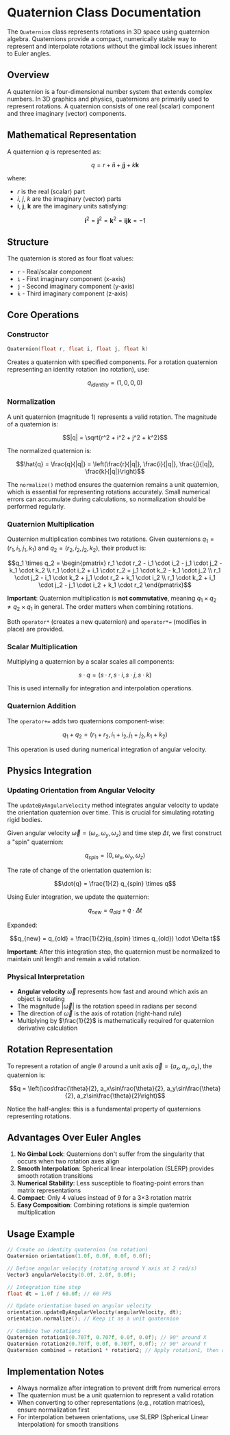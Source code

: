 # Quaternion Class Documentation

The `Quaternion` class represents rotations in 3D space using quaternion algebra. Quaternions provide a compact, numerically stable way to represent and interpolate rotations without the gimbal lock issues inherent to Euler angles.

## Overview

A quaternion is a four-dimensional number system that extends complex numbers. In 3D graphics and physics, quaternions are primarily used to represent rotations. A quaternion consists of one real (scalar) component and three imaginary (vector) components.

## Mathematical Representation

A quaternion $q$ is represented as:

$$q = r + i\mathbf{i} + j\mathbf{j} + k\mathbf{k}$$

where:
- $r$ is the real (scalar) part
- $i$, $j$, $k$ are the imaginary (vector) parts
- $\mathbf{i}$, $\mathbf{j}$, $\mathbf{k}$ are the imaginary units satisfying:

$$\mathbf{i}^2 = \mathbf{j}^2 = \mathbf{k}^2 = \mathbf{ijk} = -1$$

## Structure

The quaternion is stored as four float values:
- `r` - Real/scalar component
- `i` - First imaginary component (x-axis)
- `j` - Second imaginary component (y-axis)
- `k` - Third imaginary component (z-axis)

## Core Operations

### Constructor

```cpp
Quaternion(float r, float i, float j, float k)
```

Creates a quaternion with specified components. For a rotation quaternion representing an identity rotation (no rotation), use:

$$q_{identity} = (1, 0, 0, 0)$$

### Normalization

A unit quaternion (magnitude 1) represents a valid rotation. The magnitude of a quaternion is:

$$|q| = \sqrt{r^2 + i^2 + j^2 + k^2}$$

The normalized quaternion is:

$$\hat{q} = \frac{q}{|q|} = \left(\frac{r}{|q|}, \frac{i}{|q|}, \frac{j}{|q|}, \frac{k}{|q|}\right)$$

The `normalize()` method ensures the quaternion remains a unit quaternion, which is essential for representing rotations accurately. Small numerical errors can accumulate during calculations, so normalization should be performed regularly.

### Quaternion Multiplication

Quaternion multiplication combines two rotations. Given quaternions $q_1 = (r_1, i_1, j_1, k_1)$ and $q_2 = (r_2, i_2, j_2, k_2)$, their product is:

$$q_1 \times q_2 = \begin{pmatrix}
r_1 \cdot r_2 - i_1 \cdot i_2 - j_1 \cdot j_2 - k_1 \cdot k_2 \\
r_1 \cdot i_2 + i_1 \cdot r_2 + j_1 \cdot k_2 - k_1 \cdot j_2 \\
r_1 \cdot j_2 - i_1 \cdot k_2 + j_1 \cdot r_2 + k_1 \cdot i_2 \\
r_1 \cdot k_2 + i_1 \cdot j_2 - j_1 \cdot i_2 + k_1 \cdot r_2
\end{pmatrix}$$

**Important**: Quaternion multiplication is **not commutative**, meaning $q_1 \times q_2 \neq q_2 \times q_1$ in general. The order matters when combining rotations.

Both `operator*` (creates a new quaternion) and `operator*=` (modifies in place) are provided.

### Scalar Multiplication

Multiplying a quaternion by a scalar scales all components:

$$s \cdot q = (s \cdot r, s \cdot i, s \cdot j, s \cdot k)$$

This is used internally for integration and interpolation operations.

### Quaternion Addition

The `operator+=` adds two quaternions component-wise:

$$q_1 + q_2 = (r_1 + r_2, i_1 + i_2, j_1 + j_2, k_1 + k_2)$$

This operation is used during numerical integration of angular velocity.

## Physics Integration

### Updating Orientation from Angular Velocity

The `updateByAngularVelocity` method integrates angular velocity to update the orientation quaternion over time. This is crucial for simulating rotating rigid bodies.

Given angular velocity $\vec{\omega} = (\omega_x, \omega_y, \omega_z)$ and time step $\Delta t$, we first construct a "spin" quaternion:

$$q_{spin} = (0, \omega_x, \omega_y, \omega_z)$$

The rate of change of the orientation quaternion is:

$$\dot{q} = \frac{1}{2} q_{spin} \times q$$

Using Euler integration, we update the quaternion:

$$q_{new} = q_{old} + \dot{q} \cdot \Delta t$$

Expanded:

$$q_{new} = q_{old} + \frac{1}{2}(q_{spin} \times q_{old}) \cdot \Delta t$$

**Important**: After this integration step, the quaternion must be normalized to maintain unit length and remain a valid rotation.

### Physical Interpretation

- **Angular velocity** $\vec{\omega}$ represents how fast and around which axis an object is rotating
- The magnitude $|\vec{\omega}|$ is the rotation speed in radians per second
- The direction of $\vec{\omega}$ is the axis of rotation (right-hand rule)
- Multiplying by $\frac{1}{2}$ is mathematically required for quaternion derivative calculation

## Rotation Representation

To represent a rotation of angle $\theta$ around a unit axis $\vec{a} = (a_x, a_y, a_z)$, the quaternion is:

$$q = \left(\cos\frac{\theta}{2}, a_x\sin\frac{\theta}{2}, a_y\sin\frac{\theta}{2}, a_z\sin\frac{\theta}{2}\right)$$

Notice the half-angles: this is a fundamental property of quaternions representing rotations.

## Advantages Over Euler Angles

1. **No Gimbal Lock**: Quaternions don't suffer from the singularity that occurs when two rotation axes align
2. **Smooth Interpolation**: Spherical linear interpolation (SLERP) provides smooth rotation transitions
3. **Numerical Stability**: Less susceptible to floating-point errors than matrix representations
4. **Compact**: Only 4 values instead of 9 for a 3×3 rotation matrix
5. **Easy Composition**: Combining rotations is simple quaternion multiplication

## Usage Example

```cpp
// Create an identity quaternion (no rotation)
Quaternion orientation(1.0f, 0.0f, 0.0f, 0.0f);

// Define angular velocity (rotating around Y axis at 2 rad/s)
Vector3 angularVelocity(0.0f, 2.0f, 0.0f);

// Integration time step
float dt = 1.0f / 60.0f; // 60 FPS

// Update orientation based on angular velocity
orientation.updateByAngularVelocity(angularVelocity, dt);
orientation.normalize(); // Keep it as a unit quaternion

// Combine two rotations
Quaternion rotation1(0.707f, 0.707f, 0.0f, 0.0f); // 90° around X
Quaternion rotation2(0.707f, 0.0f, 0.707f, 0.0f); // 90° around Y
Quaternion combined = rotation1 * rotation2; // Apply rotation1, then rotation2
```

## Implementation Notes

- Always normalize after integration to prevent drift from numerical errors
- The quaternion must be a unit quaternion to represent a valid rotation
- When converting to other representations (e.g., rotation matrices), ensure normalization first
- For interpolation between orientations, use SLERP (Spherical Linear Interpolation) for smooth transitions

